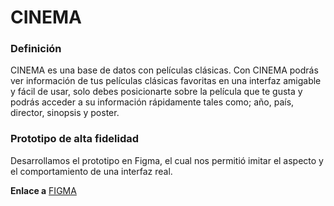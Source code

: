 # CINEMA

### Definición

CINEMA es una base de datos con películas clásicas. Con CINEMA podrás ver información de tus películas clásicas favoritas en una 
interfaz amigable y fácil de usar, solo debes posicionarte sobre la película que te gusta y podrás acceder a su información rápidamente tales como; año, 
país, director, sinopsis y poster. 

### Prototipo de alta fidelidad
Desarrollamos el prototipo en Figma, el cual nos permitió imitar el aspecto y el comportamiento de una interfaz real.

**Enlace a** [FIGMA](https://www.figma.com/file/BpkBLa9KUAeevHlinsleEjQk/CINEMA?node-id=0%3A1)



